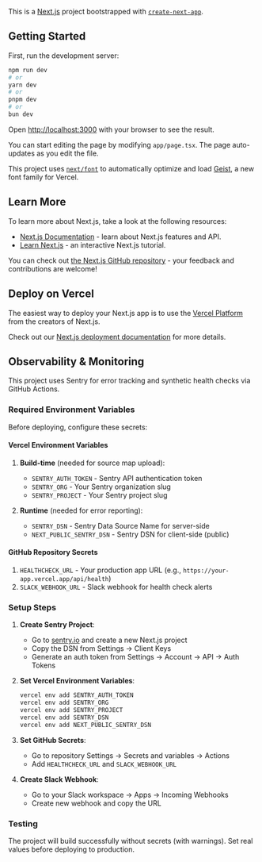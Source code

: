 This is a [Next.js](https://nextjs.org) project bootstrapped with [`create-next-app`](https://nextjs.org/docs/app/api-reference/cli/create-next-app).

## Getting Started

First, run the development server:

```bash
npm run dev
# or
yarn dev
# or
pnpm dev
# or
bun dev
```

Open [http://localhost:3000](http://localhost:3000) with your browser to see the result.

You can start editing the page by modifying `app/page.tsx`. The page auto-updates as you edit the file.

This project uses [`next/font`](https://nextjs.org/docs/app/building-your-application/optimizing/fonts) to automatically optimize and load [Geist](https://vercel.com/font), a new font family for Vercel.

## Learn More

To learn more about Next.js, take a look at the following resources:

- [Next.js Documentation](https://nextjs.org/docs) - learn about Next.js features and API.
- [Learn Next.js](https://nextjs.org/learn) - an interactive Next.js tutorial.

You can check out [the Next.js GitHub repository](https://github.com/vercel/next.js) - your feedback and contributions are welcome!

## Deploy on Vercel

The easiest way to deploy your Next.js app is to use the [Vercel Platform](https://vercel.com/new?utm_medium=default-template&filter=next.js&utm_source=create-next-app&utm_campaign=create-next-app-readme) from the creators of Next.js.

Check out our [Next.js deployment documentation](https://nextjs.org/docs/app/building-your-application/deploying) for more details.

## Observability & Monitoring

This project uses Sentry for error tracking and synthetic health checks via GitHub Actions.

### Required Environment Variables

Before deploying, configure these secrets:

#### Vercel Environment Variables
1. **Build-time** (needed for source map upload):
   - `SENTRY_AUTH_TOKEN` - Sentry API authentication token
   - `SENTRY_ORG` - Your Sentry organization slug
   - `SENTRY_PROJECT` - Your Sentry project slug

2. **Runtime** (needed for error reporting):
   - `SENTRY_DSN` - Sentry Data Source Name for server-side
   - `NEXT_PUBLIC_SENTRY_DSN` - Sentry DSN for client-side (public)

#### GitHub Repository Secrets
1. `HEALTHCHECK_URL` - Your production app URL (e.g., `https://your-app.vercel.app/api/health`)
2. `SLACK_WEBHOOK_URL` - Slack webhook for health check alerts

### Setup Steps

1. **Create Sentry Project**:
   - Go to [sentry.io](https://sentry.io) and create a new Next.js project
   - Copy the DSN from Settings → Client Keys
   - Generate an auth token from Settings → Account → API → Auth Tokens

2. **Set Vercel Environment Variables**:
   ```bash
   vercel env add SENTRY_AUTH_TOKEN
   vercel env add SENTRY_ORG
   vercel env add SENTRY_PROJECT
   vercel env add SENTRY_DSN
   vercel env add NEXT_PUBLIC_SENTRY_DSN
   ```

3. **Set GitHub Secrets**:
   - Go to repository Settings → Secrets and variables → Actions
   - Add `HEALTHCHECK_URL` and `SLACK_WEBHOOK_URL`

4. **Create Slack Webhook**:
   - Go to your Slack workspace → Apps → Incoming Webhooks
   - Create new webhook and copy the URL

### Testing

The project will build successfully without secrets (with warnings). Set real values before deploying to production.
